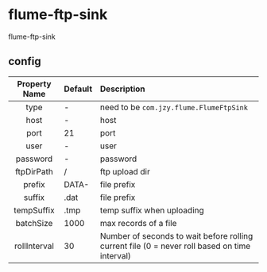 # flume-ftp-sink
flume-ftp-sink
## config
Property Name | Default | Description                             |
| :-----------: | :------ | :-------------------------------------- |
|      type     | -       | need to be `com.jzy.flume.FlumeFtpSink` |
|      host     | -       | host                                    |
|      port     | 21      | port                                    |
|      user     | -       | user                                    |
|    password   | -       | password                                |
|   ftpDirPath  | /       | ftp upload dir                          |
|     prefix    | DATA-   | file prefix                             |
|     suffix    | .dat    | file prefix                             |
|   tempSuffix  | .tmp    | temp suffix when uploading              |
|   batchSize   | 1000    | max records of a file|
|   rollInterval | 30 | Number of seconds to wait before rolling current file (0 = never roll based on time interval) |
